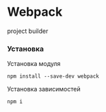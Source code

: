 [//]: # (# = h1)
[//]: # (``` = code)
# Webpack
project builder

### Установка
Установка модуля

```npm install --save-dev webpack```

Установка зависимостей

```npm i```
